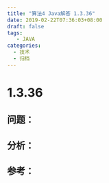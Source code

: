 ```yaml
---
title: "算法4 Java解答 1.3.36"
date: 2019-02-22T07:36:03+08:00
draft: false
tags:
   - JAVA
categories:
  - 技术
  - 归档
---
```



# 1.3.36

## 问题：


## 分析：


## 参考：


